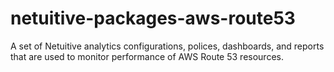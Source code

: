 # netuitive-packages-aws-route53
A set of Netuitive analytics configurations, polices, dashboards, and reports that are used to monitor performance of AWS Route 53 resources.
